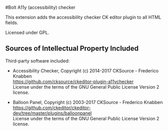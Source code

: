 #Bolt A11y (accessibility) checker


This extension adds the accessibility checker CK editor plugin to all HTML
fields.

Licensed under GPL.

Sources of Intellectual Property Included
-----------------------------------------

Third-party software included:
 
- Accessibility Checker, Copyright (c) 2014-2017 CKSource - Frederico Knabben<br>
  https://github.com/cksource/ckeditor-plugin-a11ychecker<br>
  License under the terms of the GNU General Public License Version 2 license.

- Balloon Panel, Copyright (c) 2003-2017 CKSource - Frederico Knabben<br>
  https://github.com/ckeditor/ckeditor-dev/tree/master/plugins/balloonpanel<br>
  License under the terms of the GNU General Public License Version 2 license.